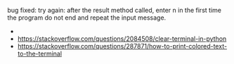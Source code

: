 bug fixed:
try again: after the result method called, enter n in the first time the program do not end and repeat the input message.

* 
* https://stackoverflow.com/questions/2084508/clear-terminal-in-python
* https://stackoverflow.com/questions/287871/how-to-print-colored-text-to-the-terminal
